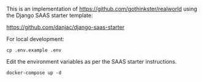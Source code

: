 This is an implementation of https://github.com/gothinkster/realworld using the Django SAAS starter template:

https://github.com/danjac/django-saas-starter

For local development:

    cp .env.example .env

Edit the environment variables as per the SAAS starter instructions.

    docker-compose up -d
